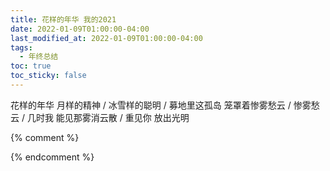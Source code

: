 ```yaml
---
title: 花样的年华 我的2021
date: 2022-01-09T01:00:00-04:00
last_modified_at: 2022-01-09T01:00:00-04:00
tags:
  - 年终总结
toc: true
toc_sticky: false
---
```


花样的年华 月样的精神 / 冰雪样的聪明 / 
募地里这孤岛 笼罩着惨雾愁云 / 惨雾愁云 /
几时我 能见那雾消云散 / 重见你 放出光明

<!--more-->




{% comment %}

{% endcomment %}

